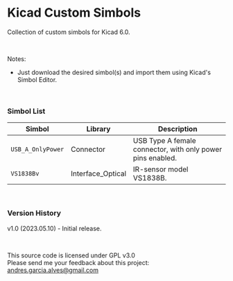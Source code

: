 # Kicad Custom Simbols

Collection of custom simbols for Kicad 6.0.

&nbsp;

Notes:
- Just download the desired simbol(s) and import them using Kicad's Simbol Editor.

&nbsp;

### Simbol List

| Simbol            | Library           | Description                                                |
|-------------------|-------------------|------------------------------------------------------------|
| `USB_A_OnlyPower` | Connector         | USB Type A female connector, with only power pins enabled. |
| `VS1838Bv`        | Interface_Optical | IR-sensor model VS1838B.                                   |

&nbsp;

### Version History

v1.0 (2023.05.10) - Initial release.  

&nbsp;

This source code is licensed under GPL v3.0  
Please send me your feedback about this project: andres.garcia.alves@gmail.com

